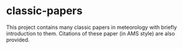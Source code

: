 # classic-papers
This project contains many classic papers in meteorology with briefly introduction to them.
Citations of these paper (in AMS style) are also provided.
